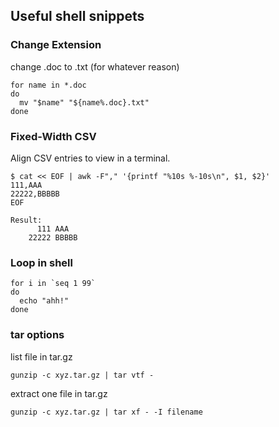 ## Useful shell snippets

### Change Extension
change .doc to .txt (for whatever reason)

```shell
for name in *.doc
do
  mv "$name" "${name%.doc}.txt"
done
```

### Fixed-Width CSV
Align CSV entries to view in a terminal.

```shell
$ cat << EOF | awk -F"," '{printf "%10s %-10s\n", $1, $2}'
111,AAA
22222,BBBBB
EOF

Result:
      111 AAA
    22222 BBBBB
```

### Loop in shell

```shell
for i in `seq 1 99`
do
  echo "ahh!"
done
```

### tar options

list file in tar.gz
```shell
gunzip -c xyz.tar.gz | tar vtf -
```

extract one file in tar.gz
```shell
gunzip -c xyz.tar.gz | tar xf - -I filename
```
